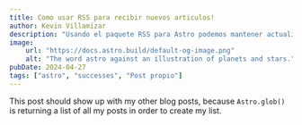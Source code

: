 ```yaml
---
title: Como usar RSS para recibir nuevos articulos!
author: Kevin Villamizar
description: "Usando el paquete RSS para Astro podemos mantener actualizados a nuestros lectores."
image:
    url: "https://docs.astro.build/default-og-image.png"
    alt: "The word astro against an illustration of planets and stars."
pubDate: 2024-04-27
tags: ["astro", "successes", "Post propio"]
---
```

This post should show up with my other blog posts, because `Astro.glob()` is returning a list of all my posts in order to create my list.